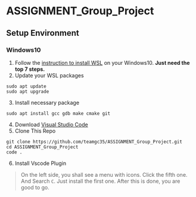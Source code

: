 # ASSIGNMENT_Group_Project

## Setup Environment
### Windows10
1. Follow the [instruction to install WSL](https://docs.microsoft.com/en-us/windows/wsl/install-win10) on your Windows10. **Just need the top 7 steps.**
2. Update your WSL packages
```shell
sudo apt update
sudo apt upgrade
```
3. Install necessary package
```shell
sudo apt install gcc gdb make cmake git
```
4. Download [Visual Studio Code](https://code.visualstudio.com/)
5. Clone This Repo
```shell
git clone https://github.com/teamgc35/ASSIGNMENT_Group_Project.git
cd ASSIGNMENT_Group_Project
code .
```
6. Install Vscode Plugin  
> On the left side, you shall see a menu with icons. Click the fifth one. And Search `C`. Just install the first one. After this is done, you are good to go.
